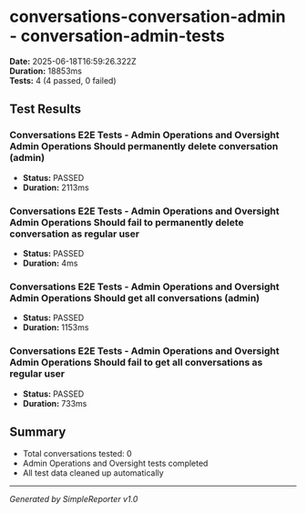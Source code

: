 # conversations-conversation-admin - conversation-admin-tests

**Date:** 2025-06-18T16:59:26.322Z  
**Duration:** 18853ms  
**Tests:** 4 (4 passed, 0 failed)

## Test Results


### Conversations E2E Tests - Admin Operations and Oversight Admin Operations Should permanently delete conversation (admin)
- **Status:** PASSED
- **Duration:** 2113ms



### Conversations E2E Tests - Admin Operations and Oversight Admin Operations Should fail to permanently delete conversation as regular user
- **Status:** PASSED
- **Duration:** 4ms



### Conversations E2E Tests - Admin Operations and Oversight Admin Operations Should get all conversations (admin)
- **Status:** PASSED
- **Duration:** 1153ms



### Conversations E2E Tests - Admin Operations and Oversight Admin Operations Should fail to get all conversations as regular user
- **Status:** PASSED
- **Duration:** 733ms



## Summary

- Total conversations tested: 0
- Admin Operations and Oversight tests completed
- All test data cleaned up automatically

---
*Generated by SimpleReporter v1.0*
